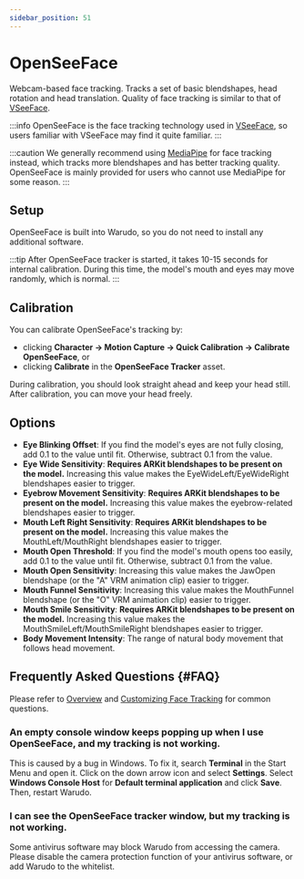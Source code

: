 ```yaml
---
sidebar_position: 51
---
```


# OpenSeeFace

Webcam-based face tracking. Tracks a set of basic blendshapes, head rotation and head translation. Quality of face tracking is similar to that of [VSeeFace](https://www.vseeface.icu/).

:::info
OpenSeeFace is the face tracking technology used in [VSeeFace](https://www.vseeface.icu/), so users familiar with VSeeFace may find it quite familiar.
:::

:::caution
We generally recommend using [MediaPipe](./mediapipe.md) for face tracking instead, which tracks more blendshapes and has better tracking quality. OpenSeeFace is mainly provided for users who cannot use MediaPipe for some reason.
:::

## Setup

OpenSeeFace is built into Warudo, so you do not need to install any additional software.

:::tip
After OpenSeeFace tracker is started, it takes 10-15 seconds for internal calibration. During this time, the model's mouth and eyes may move randomly, which is normal.
:::

## Calibration

You can calibrate OpenSeeFace's tracking by:
* clicking **Character → Motion Capture → Quick Calibration → Calibrate OpenSeeFace**, or
* clicking **Calibrate** in the **OpenSeeFace Tracker** asset.

During calibration, you should look straight ahead and keep your head still. After calibration, you can move your head freely.

## Options

* **Eye Blinking Offset**: If you find the model's eyes are not fully closing, add 0.1 to the value until fit. Otherwise, subtract 0.1 from the value.&#x20;
* **Eye Wide Sensitivity**: **Requires ARKit blendshapes to be present on the model.** Increasing this value makes the EyeWideLeft/EyeWideRight blendshapes easier to trigger.
* **Eyebrow Movement Sensitivity**: **Requires ARKit blendshapes to be present on the model.** Increasing this value makes the eyebrow-related blendshapes easier to trigger.
* **Mouth Left Right Sensitivity**: **Requires ARKit blendshapes to be present on the model.** Increasing this value makes the MouthLeft/MouthRight blendshapes easier to trigger.
* **Mouth Open Threshold**: If you find the model's mouth opens too easily, add 0.1 to the value until fit. Otherwise, subtract 0.1 from the value.
* **Mouth Open Sensitivity**: Increasing this value makes the JawOpen blendshape (or the "A" VRM animation clip) easier to trigger.
* **Mouth Funnel Sensitivity**: Increasing this value makes the MouthFunnel blendshape (or the "O" VRM animation clip)  easier to trigger.
* **Mouth Smile Sensitivity**: **Requires ARKit blendshapes to be present on the model.** Increasing this value makes the MouthSmileLeft/MouthSmileRight blendshapes easier to trigger.
* **Body Movement Intensity**: The range of natural body movement that follows head movement.

## Frequently Asked Questions {#FAQ}

Please refer to [Overview](overview#FAQ) and [Customizing Face Tracking](face-tracking#FAQ) for common questions.

### An empty console window keeps popping up when I use OpenSeeFace, and my tracking is not working.

This is caused by a bug in Windows. To fix it, search **Terminal** in the Start Menu and open it. Click on the down arrow icon and select **Settings**. Select **Windows Console Host** for **Default terminal application** and click **Save**. Then, restart Warudo.

### I can see the OpenSeeFace tracker window, but my tracking is not working.

Some antivirus software may block Warudo from accessing the camera. Please disable the camera protection function of your antivirus software, or add Warudo to the whitelist.
